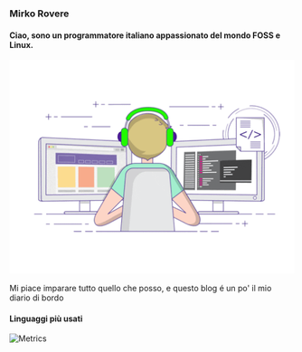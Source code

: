 ### Mirko Rovere
#### Ciao, sono un programmatore italiano appassionato del mondo FOSS e Linux.

![gif](https://github.com/M0-san/M0-san/blob/master/coding.gif?raw=true)

Mi piace imparare tutto quello che posso, e questo blog é un po' il mio diario di bordo

#### Linguaggi più usati

![Metrics](https://metrics.lecoq.io/Mirko-r?template=classic&base.header=0&base.activity=0&base.community=0&base.repositories=0&base.metadata=0&languages=1&languages.ignored=html%2C%20css%2C%20scss&languages.limit=80&languages.sections=most-used&languages.colors=github&languages.details=bytes-size%2C%20percentage&languages.threshold=0%25&languages.indepth=true&languages.analysis.timeout=15&languages.categories=markup%2C%20programming&languages.recent.categories=markup%2C%20programming&languages.recent.load=300&languages.recent.days=14&config.timezone=Europe%2FRome&config.twemoji=true)
